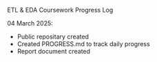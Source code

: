ETL & EDA Coursework Progress Log

04 March 2025:
- Public repositary created
- Created PROGRESS.md to track daily progress
- Report document created

 

